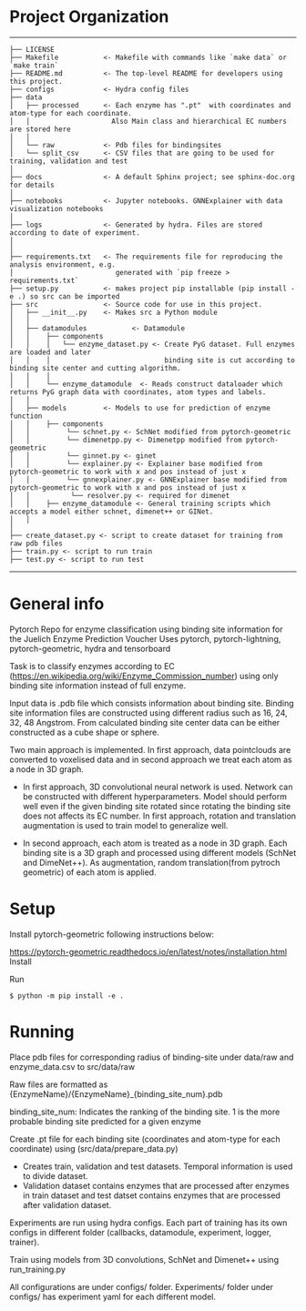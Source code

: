 # Project Organization
------------

    ├── LICENSE
    ├── Makefile           <- Makefile with commands like `make data` or `make train`
    ├── README.md          <- The top-level README for developers using this project.
    ├── configs            <- Hydra config files
    ├── data
    │   ├── processed      <- Each enzyme has ".pt"  with coordinates and atom-type for each coordinate. 
    │   │                    Also Main class and hierarchical EC numbers are stored here
    │   │                      
    │   └── raw            <- Pdb files for bindingsites
    │   └── split_csv      <- CSV files that are going to be used for training, validation and test
    │
    ├── docs               <- A default Sphinx project; see sphinx-doc.org for details
    │
    ├── notebooks          <- Jupyter notebooks. GNNExplainer with data visualization notebooks
    │
    ├── logs               <- Generated by hydra. Files are stored according to date of experiment. 
    │                                  
    │
    ├── requirements.txt   <- The requirements file for reproducing the analysis environment, e.g.
    │                         generated with `pip freeze > requirements.txt`
    ├── setup.py           <- makes project pip installable (pip install -e .) so src can be imported
    ├── src                <- Source code for use in this project.
    │   ├── __init__.py    <- Makes src a Python module
    │   │
    │   ├── datamodules           <- Datamodule
    │   │    ├── components
    │   │    │   └── enzyme_dataset.py <- Create PyG dataset. Full enzymes are loaded and later 
    │   │    │                            binding site is cut according to binding site center and cutting algorithm. 
    │   │    │
    │   │    └── enzyme_datamodule  <- Reads construct dataloader which returns PyG graph data with coordinates, atom types and labels.
    │   │
    │   ├── models         <- Models to use for prediction of enzyme function
    │   │    ├── components
    │   │         └── schnet.py <- SchNet modified from pytorch-geometric
    │   │         └── dimenetpp.py <- Dimenetpp modified from pytorch-geometric
    │   │         └── ginnet.py <- ginet
    │   │         └── explainer.py <- Explainer base modified from pytorch-geometric to work with x and pos instead of just x
    │   │         └── gnnexplainer.py <- GNNExplainer base modified from pytorch-geometric to work with x and pos instead of just x
    │   │          └── resolver.py <- required for dimenet
    │   │    ├── enzyme_datamodule <- General training scripts which accepts a model either schnet, dimenet++ or GINet.
    │   │   
    │   
    ├── create_dataset.py <- script to create dataset for training from raw pdb files      
    ├── train.py <- script to run train
    ├── test.py <- script to run test

--------

# General info

Pytorch Repo for enzyme classification using binding site information for the Juelich Enzyme Prediction Voucher
Uses pytorch, pytorch-lightning, pytorch-geometric, hydra and tensorboard

Task is to classify enzymes according to EC (https://en.wikipedia.org/wiki/Enzyme_Commission_number) using only binding site information instead of full enzyme. 

Input data is .pdb file which consists information about binding site. Binding site information files are constructed using different radius such as 16, 24, 32, 48 Angstrom. 
From calculated binding site center data can be either constructed as a cube shape or sphere. 

Two main approach is implemented. In first approach, data pointclouds are converted to voxelised data and in second approach we treat each atom as a node in 3D graph.

- In first approach, 3D convolutional neural network is used. Network can be constructed with different hyperparameters. 
Model should perform well even if the given binding site rotated since rotating the binding site does not affects its EC number. In first approach, rotation and translation augmentation is used to train model to generalize well.

- In second approach, each atom is treated as a node in 3D graph. Each binding site is a 3D graph and processed using different models (SchNet and DimeNet++). 
As augmentation, random translation(from pytroch geometric) of each atom is applied.
	
# Setup
Install pytorch-geometric following instructions below:

https://pytorch-geometric.readthedocs.io/en/latest/notes/installation.html
Install

Run
```
$ python -m pip install -e .
```
# Running

Place pdb files for corresponding radius of binding-site under data/raw and enzyme_data.csv to src/data/raw

Raw files are formatted as {EnzymeName}/{EnzymeName}_{binding_site_num}.pdb 

binding_site_num: Indicates the ranking of the binding site. 1 is the more probable binding site predicted for a given enzyme

Create .pt file for each binding site (coordinates and atom-type for each coordinate) using (src/data/prepare_data.py)

- Creates train, validation and test datasets. Temporal information is used to divide dataset. 
- Validation dataset contains enzymes that are processed after enzymes in train dataset and test datset contains enzymes that are processed after validation dataset.

Experiments are run using hydra configs. Each part of training has its own configs in different folder (callbacks, datamodule, experiment, logger, trainer). 

Train using models from 3D convolutions, SchNet and Dimenet++ using run_training.py

All configurations are under configs/ folder. Experiments/ folder under configs/ has experiment yaml for each different model.